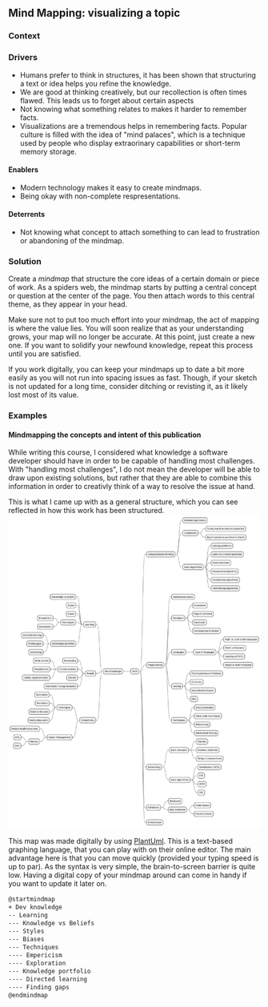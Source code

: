 ## Mind Mapping: visualizing a topic

### Context



### Drivers

* Humans prefer to think in structures, it has been shown that structuring a text or idea helps you refine the knowledge.
* We are good at thinking creatively, but our recollection is often times flawed. This leads us to forget about certain aspects
* Not knowing what something relates to makes it harder to remember facts.
* Visualizations are a tremendous helps in remembering facts. Popular culture is filled with the idea of "mind palaces", which is a technique used by people who display extraorinary capabilities or short-term memory storage.

#### Enablers

* Modern technology makes it easy to create mindmaps.
* Being okay with non-complete respresentations.

#### Deterrents

* Not knowing what concept to attach something to can lead to frustration or abandoning of the mindmap.

### Solution

Create a _mindmap_ that structure the core ideas of a certain domain or piece of work.
As a spiders web, the mindmap starts by putting a central concept or question at the center of the page.
You then attach words to this central theme, as they appear in your head.

Make sure not to put too much effort into your mindmap, the act of mapping is where the value lies.
You will soon realize that as your understanding grows, your map will no longer be accurate.
At this point, just create a new one. If you want to solidify your newfound knowledge, repeat this process until you are satisfied. 

If you work digitally, you can keep your mindmaps up to date a bit more easily as you will not run into spacing issues as fast. Though, if your sketch is not updated for a long time, consider ditching or revisting it, as it likely lost most of its value.


### Examples

#### Mindmapping the concepts and intent of this publication

While writing this course, I considered what knowledge a software developer should have in order to be capable of handling most challenges. With "handling most challenges", I do not mean the developer will be able to draw upon existing solutions, but rather that they are able to combine this information in order to creativly think of a way to resolve the issue at hand.

This is what I came up with as a general structure, which you can see reflected in how this work has been structured.
![A mindmap of topics in this work ><](./knowledge_map.png ':size=540')

This map was made digitally by using [PlantUml](https://plantuml.com/mindmap-diagram). This is a text-based graphing language, that you can play with on their online editor.
The main advantage here is that you can move quickly (provided your typing speed is up to par). As the syntax is very simple, the brain-to-screen barrier is quite low. Having a digital copy of your mindmap around can come in handy if you want to update it later on.

````
@startmindmap
+ Dev knowledge
-- Learning
--- Knowledge vs Beliefs
--- Styles
--- Biases
--- Techniques
---- Empericism
---- Exploration
--- Knowledge portfolio
---- Directed learning
---- Finding gaps
@endmindmap
````

